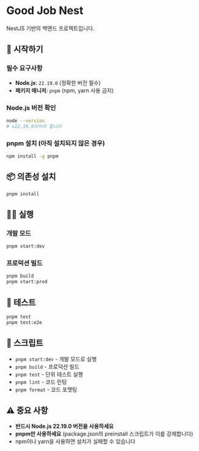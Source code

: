 # Good Job Nest

NestJS 기반의 백엔드 프로젝트입니다.

## 🚀 시작하기

### 필수 요구사항

- **Node.js**: `22.19.0` (정확한 버전 필수)
- **패키지 매니저**: `pnpm` (npm, yarn 사용 금지)

### Node.js 버전 확인

```bash
node --version
# v22.19.0이어야 합니다
```

### pnpm 설치 (아직 설치되지 않은 경우)

```bash
npm install -g pnpm
```

## 📦 의존성 설치

```bash
pnpm install
```

## 🏃‍♂️ 실행

### 개발 모드

```bash
pnpm start:dev
```

### 프로덕션 빌드

```bash
pnpm build
pnpm start:prod
```

## 🧪 테스트

```bash
pnpm test
pnpm test:e2e
```

## 📝 스크립트

- `pnpm start:dev` - 개발 모드로 실행
- `pnpm build` - 프로덕션 빌드
- `pnpm test` - 단위 테스트 실행
- `pnpm lint` - 코드 린팅
- `pnpm format` - 코드 포맷팅

## ⚠️ 중요 사항

- **반드시 Node.js 22.19.0 버전을 사용하세요**
- **pnpm만 사용하세요** (package.json의 preinstall 스크립트가 이를 강제합니다)
- npm이나 yarn을 사용하면 설치가 실패할 수 있습니다
